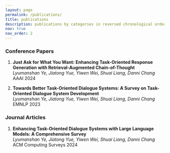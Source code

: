 ```yaml
---
layout: page
permalink: /publications/
title: publications
description: publications by categories in reversed chronological order. generated by jekyll-scholar.
nav: true
nav_order: 2
---
```


### Conference Papers

1. **Just Ask for What You Want: Enhancing Task-Oriented Response Generation with Retrieval-Augmented Chain-of-Thought**  
   _Lyumanshan Ye, Jiatong Yue, Yiwen Wei, Shuai Liang, Danni Chang_  
   AAAI 2024

2. **Towards Better Task-Oriented Dialogue Systems: A Survey on Task-Oriented Dialogue System Development**  
   _Lyumanshan Ye, Jiatong Yue, Yiwen Wei, Shuai Liang, Danni Chang_  
   EMNLP 2023

### Journal Articles

1. **Enhancing Task-Oriented Dialogue Systems with Large Language Models: A Comprehensive Survey**  
   _Lyumanshan Ye, Jiatong Yue, Yiwen Wei, Shuai Liang, Danni Chang_  
   ACM Computing Surveys 2024
